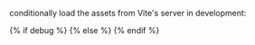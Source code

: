 
conditionally load the assets from Vite's server in development:

{% if debug %}
    <script type="module" src="http://localhost:3000/@vite/client"></script>
    <script type="module" src="http://localhost:3000/src/main.js"></script>
{% else %}
    <script type="module" src="{% static 'frontend/main.js' %}"></script>
{% endif %}